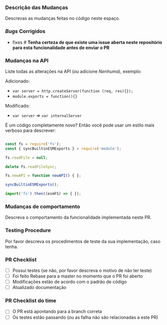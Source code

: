 ### Descrição das Mudanças ###

<!--
Primeiramente muito obrigado por sua contribuição, antes de abrir o PR tenha certeza de preencher todos os campos necessários, o não preenchimento dos campos pode resultar em um atraso para revisão do seu código ou até mesmo fechamento do PR.
-->

Descrevas as mudanças feitas no código neste espaço.

### *Bugs* Corrigidos ###

<!-- 
Se for mais de uma issue, liste seguindo o padrão. Copie e cole a estrutura do fixes, pois assim a Issue é fecheada quando o ocorrer o Merge do PR.
-->

- fixes #
**Tenha certeza de que existe uma issue aberta neste repositório para esta funcionalidade antes de enviar o PR**

### Mudanças na API ###

Liste todas as alterações na API (ou adicione *Nenhuma*), exemplo:

Adicionado:

- `var server = http.createServer(function (req, res){});`
- `module.exports = function(){}`

Modificado:

- `var server` => `var internalServer`

É um código completamente novo? Então você pode usar um estilo mais verboso para descrever:

```js

const fs = require('fs');
const { syncBuiltinESMExports } = require('module');

fs.readFile = null;

delete fs.readFileSync;

fs.newAPI = function newAPI() { };

syncBuiltinESMExports();

import('fs').then((esmFS) => { });

```

### Mudanças de comportamento ###

Descreva o comportamento da funcionalidade implementada neste PR.

### Testing Procedure ###

Por favor descreva os procedimentos de teste da sua implementação, caso tenha.

### PR Checklist ###
<!-- A ser preenchido por você -->

- [ ] Possui testes (se não, por favor descreva o motivo de não ter teste)
- [ ] Foi feito Rebase para a master no momento que o PR foi aberto
- [ ] Modificações estão de acordo com o padrão de código
- [ ] Atualizado documentação

### PR Checklist  do time ###
<!-- A ser preenchido por quem for revisar o código -->

- [ ] O PR está apontando para a branch correta
- [ ] Os testes estão passando (ou as falha não são relacionadas a este PR)
